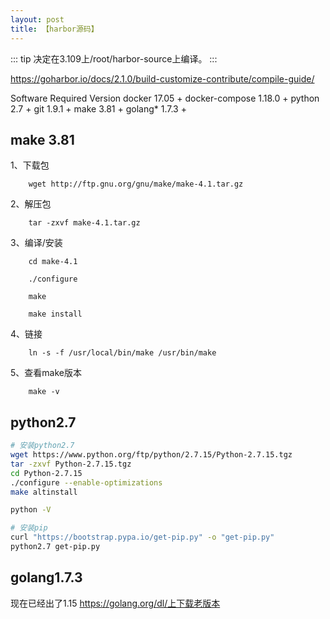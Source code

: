 ```yaml
---
layout: post
title: 【harbor源码】
---
```


::: tip
    决定在3.109上/root/harbor-source上编译。
:::

https://goharbor.io/docs/2.1.0/build-customize-contribute/compile-guide/

Software	Required Version
docker	17.05 +
docker-compose	1.18.0 +
python	2.7 +
git	1.9.1 +
make	3.81 +
golang*	1.7.3 +


## make 3.81
1、下载包

        wget http://ftp.gnu.org/gnu/make/make-4.1.tar.gz

2、解压包

        tar -zxvf make-4.1.tar.gz

3、编译/安装

        cd make-4.1

        ./configure

        make

        make install

4、链接

        ln -s -f /usr/local/bin/make /usr/bin/make

5、查看make版本

        make -v

## python2.7
```bash
# 安装python2.7
wget https://www.python.org/ftp/python/2.7.15/Python-2.7.15.tgz
tar -zxvf Python-2.7.15.tgz
cd Python-2.7.15
./configure --enable-optimizations
make altinstall

python -V

# 安装pip
curl "https://bootstrap.pypa.io/get-pip.py" -o "get-pip.py"
python2.7 get-pip.py
```

## golang1.7.3

现在已经出了1.15
https://golang.org/dl/上下载老版本
